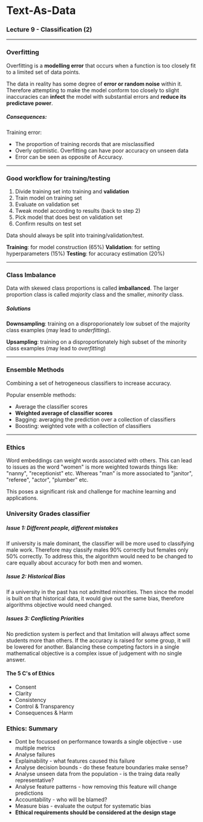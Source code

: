 # Text-As-Data
### Lecture 9 - Classification (2)
---

### Overfitting

Overfitting is a **modelling error** that occurs when a function is too closely fit to a limited set of data points.

The data in reality has some degree of **error or random noise** within it. Therefore attempting to make the model conform too closely to slight inaccuracies can **infect** the model with substantial errors and **reduce its predictave power**. 

##### Consequences:
Training error:
- The proportion of training records that are misclassified
- Overly optimistic. Overfitting can have poor accuracy on unseen data
- Error can be seen as opposite of Accuracy. 

---

### Good workflow for training/testing

1. Divide training set into training and **validation**
2. Train model on training set
3. Evaluate on validation set
4. Tweak model according to results (back to step 2)
5. Pick model that does best on validation set
6. Confirm results on test set

Data should always be split into training/validation/test.

**Training**: for model construction (65%)
**Validation**: for setting hyperparameters (15%)
**Testing**: for accuracy estimation (20%)

---

### Class Imbalance

Data with skewed class proportions is called **imballanced**. The larger proportion class is called *majority* class and the smaller, *minority* class. 

##### Solutions

**Downsampling**: training on a disproporionately low subset of the majority class examples (may lead to *underfitting*).

**Upsampling**: training on a disproportionately high subset of the minority class examples (may lead to *overfitting*)

---

### Ensemble Methods

Combining a set of hetrogeneous classifiers to increase accuracy.

Popular ensemble methods:

- Average the classifier scores
- **Weighted average of classifier scores**
- Bagging: averaging the prediction over a collection of classifiers
- Boosting: weighted vote with a collection of classifiers

---

### Ethics

Word embeddings can weight words associated with others. This can lead to issues as the word "women" is more weighted towards things like: "nanny", "receptionist" etc. Whereas "man" is more associated to "janitor", "referee", "actor", "plumber" etc.

This poses a significant risk and challenge for machine learning and applications.

### University Grades classifier

##### Issue 1: Different people, different mistakes

If university is male dominant, the classifier will be more used to classifying male work. Therefore may classify males 90% correctly but females only 50% correctly. To address this, the algorithm would need to be changed to care equally about accuracy for both men and women.

##### Issue 2: Historical Bias

If a university in the past has not admitted minorities. Then since the model is built on that historical data, it would give out the same bias, therefore algorithms objective would need changed.

##### Issues 3: Conflicting Priorities

No prediction system is perfect and that limitation will always affect some students more than others. If the accuracy is raised for some group, it will be lowered for another. Balancing these competing factors in a single mathematical objective is a complex issue of judgement with no single answer.

#### The 5 C's of Ethics

- Consent
- Clarity
- Consistency
- Control & Transparency
- Consequences & Harm


### Ethics: Summary

- Dont be focussed on performance towards a single objective - use multiple metrics
- Analyse failures
- Explainability - what features caused this failure
- Analyse decision bounds - do these feature boundaries make sense?
- Analyse unseen data from the population - is the traing data really representative?
- Analyse feature patterns - how removing this feature will change predictions
- Accountability - who will be blamed?
- Measure bias - evaluate the output for systematic bias
- **Ethical requirements should be considered at the design stage**
